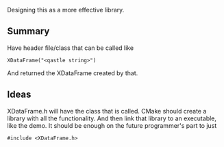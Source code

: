 Designing this as a more effective library.

## Summary

Have header file/class that can be called like 
```
XDataFrame("<qastle string>")
```

And returned the XDataFrame created by that. 

## Ideas

XDataFrame.h will have the class that is called. 
CMake should create a library with all the functionality. And then link that library to an executable, like the demo. 
It should be enough on the future programmer's part to just
```
#include <XDataFrame.h>
```
